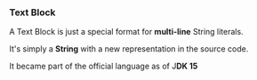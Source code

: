 ### Text Block ###

A Text Block is just a special format for **multi-line** String literals.

It's simply a **String** with a new representation in the source code.

It became part of the official language as of J**DK 15**




